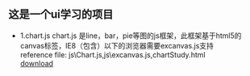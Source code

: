 这是一个ui学习的项目
------------------------------------
* 1.chart.js
  chart.js 是line，bar，pie等图的js框架，此框架基于html5的canvas标签，IE8（包含）以下的浏览器需要excanvas.js支持  
  reference file: js\Chart.js,js\excanvas.js,chartStudy.html  
[download](https://github.com/yangding39/uiStudy/pdms-stemi.plist)
